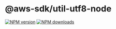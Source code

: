 # @aws-sdk/util-utf8-node

[![NPM version](https://img.shields.io/npm/v/@aws-sdk/util-utf8-node.svg)](https://www.npmjs.com/package/@aws-sdk/util-utf8-node)
[![NPM downloads](https://img.shields.io/npm/dm/@aws-sdk/util-utf8-node.svg)](https://www.npmjs.com/package/@aws-sdk/util-utf8-node)
